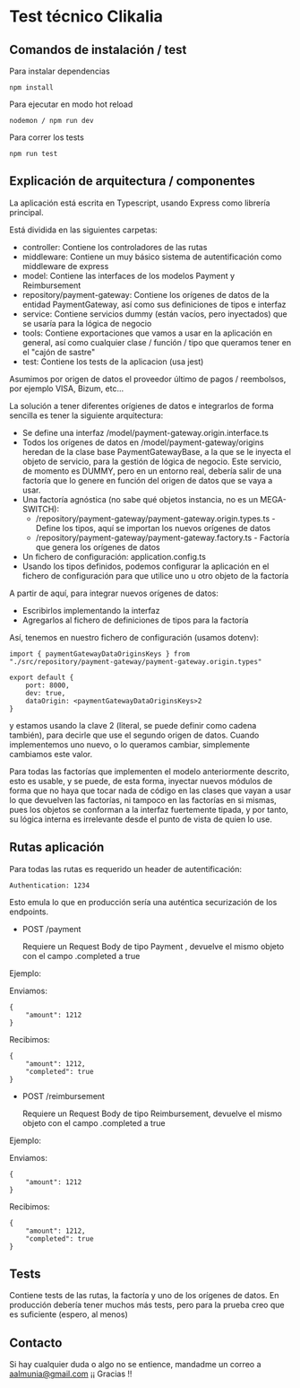 # Test técnico Clikalia

## Comandos de instalación / test

Para instalar dependencias

```
npm install
```

Para ejecutar en modo hot reload

```
nodemon / npm run dev
```

Para correr los tests

```
npm run test
```

## Explicación de arquitectura / componentes

La aplicación está escrita en Typescript, usando Express como librería principal.

Está dividida en las siguientes carpetas:

- controller: Contiene los controladores de las rutas
- middleware: Contiene un muy básico sistema de autentificación como middleware de express
- model: Contiene las interfaces de los modelos Payment y Reimbursement
- repository/payment-gateway: Contiene los orígenes de datos de la entidad PaymentGateway, así como sus definiciones de tipos e interfaz
- service: Contiene servicios dummy (están vacíos, pero inyectados) que se usaría para la lógica de negocio
- tools: Contiene exportaciones que vamos a usar en la aplicación en general, así como cualquier clase / función / tipo que queramos tener en el "cajón de sastre"
- test: Contiene los tests de la aplicacion (usa jest)

Asumimos por origen de datos el proveedor último de pagos / reembolsos, por ejemplo VISA, Bizum, etc...

La solución a tener diferentes orígienes de datos e integrarlos de forma sencilla es tener la siguiente arquitectura:

- Se define una interfaz /model/payment-gateway.origin.interface.ts
- Todos los orígenes de datos en /model/payment-gateway/origins heredan de la clase base PaymentGatewayBase, a la que se le inyecta el objeto de servicio,
para la gestión de lógica de negocio. Este servicio, de momento es DUMMY, pero en un entorno real, debería salir de una factoría que lo genere en función del origen de datos que se vaya a usar.
- Una factoría agnóstica (no sabe qué objetos instancia, no es un MEGA-SWITCH): 
   - /repository/payment-gateway/payment-gateway.origin.types.ts - Define los tipos, aquí se importan los nuevos orígenes de datos
   - /repository/payment-gateway/payment-gateway.factory.ts - Factoría que genera los orígenes de datos
- Un fichero de configuración:
    application.config.ts
- Usando los tipos definidos, podemos configurar la aplicación en el fichero de configuración para que utilice uno u otro objeto de la factoría


A partir de aquí, para integrar nuevos orígenes de datos:

- Escribirlos implementando la interfaz
- Agregarlos al fichero de definiciones de tipos para la factoría

Así, tenemos en nuestro fichero de configuración (usamos dotenv):

```
import { paymentGatewayDataOriginsKeys } from "./src/repository/payment-gateway/payment-gateway.origin.types"

export default {
    port: 8000,
    dev: true,
    dataOrigin: <paymentGatewayDataOriginsKeys>2
}
```

y estamos usando la clave 2 (literal, se puede definir como cadena también), para decirle que use el segundo origen de datos.
Cuando implementemos uno nuevo, o lo queramos cambiar, simplemente cambiamos este valor.

Para todas las factorías que implementen el modelo anteriormente descrito, esto es usable, y se puede, de esta forma, inyectar nuevos módulos de forma que no haya que tocar nada de código en las clases que vayan a usar lo que devuelven las factorías, ni tampoco en las factorías en si mismas, pues los objetos se conforman a la interfaz fuertemente
tipada, y por tanto, su lógica interna es irrelevante desde el punto de vista de quien lo use.


## Rutas aplicación

Para todas las rutas es requerido un header de autentificación: 

```
Authentication: 1234
```

Esto emula lo que en producción sería una auténtica securización de los endpoints.

- POST /payment

    Requiere un Request Body de tipo Payment , devuelve el mismo objeto con el campo .completed a true

Ejemplo:

Enviamos:

```
{
    "amount": 1212
}
```

Recibimos:

```
{
    "amount": 1212,
    "completed": true
}
```

- POST /reimbursement

    Requiere un Request Body de tipo Reimbursement, devuelve el mismo objeto con el campo .completed a true


Ejemplo:

Enviamos:

```
{
    "amount": 1212
}
```

Recibimos:

```
{
    "amount": 1212,
    "completed": true
}
```


## Tests

Contiene tests de las rutas, la factoría y uno de los orígenes de datos. En producción debería tener muchos más tests, pero para la prueba
creo que es suficiente (espero, al menos)

## Contacto

Si hay cualquier duda o algo no se entience, mandadme un correo a aalmunia@gmail.com 
¡¡ Gracias !!
